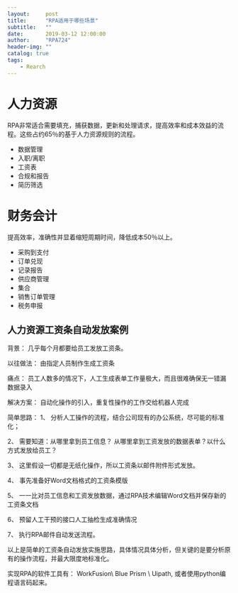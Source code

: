 ```yaml
---
layout:     post
title:      "RPA适用于哪些场景"
subtitle:   ""
date:       2019-03-12 12:00:00
author:     "RPA724"
header-img: ""
catalog: true
tags:
    - Rearch
---
```


# 人力资源
RPA非常适合需要填充，捕获数据，更新和处理请求，提高效率和成本效益的流程。这些占约65％的基于人力资源规则的流程。

* 数据管理
* 入职/离职
* 工资表
* 合规和报告
* 简历筛选

# 财务会计
提高效率，准确性并显着缩短周期时间，降低成本50％以上。
* 采购到支付
* 订单兑现
* 记录报告
* 供应商管理
* 集合
* 销售订单管理
* 税务申报


## 人力资源工资条自动发放案例
背景： 几乎每个月都要给员工发放工资条。

以往做法： 由指定人员制作生成工资条

痛点： 员工人数多的情况下，人工生成表单工作量极大，而且很难确保无一错漏数据录入

解决方案： 自动化操作的引入，重复性操作的工作交给机器人完成


简单思路： 
1、 分析人工操作的流程，结合公司现有的办公系统，尽可能的标准化；

2、 需要知道：从哪里拿到员工信息？ 从哪里拿到工资发放的数据表单？以什么方式发放给员工？ 

3、 这里假设一切都是无纸化操作，所以工资条以邮件附件形式发放。

4、 事先准备好Word文档格式的工资条模版

5、 一一比对员工信息和工资发放数据，通过RPA技术编辑Word文档并保存新的工资条文档

6、 预留人工干预的接口人工抽检生成准确情况

7、 执行RPA邮件自动发送流程。 

以上是简单的工资条自动发放实施思路，具体情况具体分析，但关键的是要分析原有的操作流程，并最大限度地标准化。

实现RPA的软件工具有： WorkFusion\ Blue Prism \ Uipath,  或者使用python编程语言码起来。





